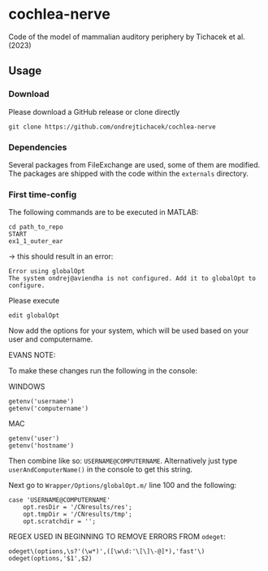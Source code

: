# cochlea-nerve

Code of the model of mammalian auditory periphery by Tichacek et al. (2023)

## Usage


### Download
Please download a GitHub release or clone directly
```
git clone https://github.com/ondrejtichacek/cochlea-nerve
```

### Dependencies
Several packages from FileExchange are used, some of them are modified. The packages are shipped with the code within the `externals` directory.

### First time-config

The following commands are to be executed in MATLAB:

```
cd path_to_repo
START
ex1_1_outer_ear
```

-> this should result in an error:

```
Error using globalOpt
The system ondrej@aviendha is not configured. Add it to globalOpt to configure.
```

Please execute
```
edit globalOpt
```

Now add the options for your system, which will be used based on your user and computername.

EVANS NOTE:

To make these changes run the following in the console:

WINDOWS
```
getenv('username')
getenv('computername')
```

MAC
```
getenv('user')
getenv('hostname')
```

Then combine like so: `USERNAME@COMPUTERNAME`. Alternatively just type `userAndComputerName()` in the console to get this string.

Next go to `Wrapper/Options/globalOpt.m/` line 100 and the following:

```
case 'USERNAME@COMPUTERNAME'
    opt.resDir = '/CNresults/res';
    opt.tmpDir = '/CNresults/tmp';
    opt.scratchdir = ''; 
```

REGEX USED IN BEGINNING TO REMOVE ERRORS FROM `odeget`:
```
odeget\(options,\s?'(\w*)',([\w\d:'\[\]\-@]*),'fast'\)
odeget(options,'$1',$2)
```

